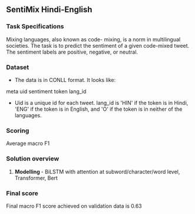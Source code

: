 ## SentiMix Hindi-English

### Task Specifications
Mixing languages, also known as code- mixing, is a norm in multilingual societies. The task is to predict the sentiment of a given code-mixed tweet. The sentiment labels are positive, negative, or neutral.

### Dataset

* The data is in CONLL format. It looks like:

meta    uid    sentiment 
token    lang_id 

 * Uid is a unique id for each tweet. lang_id is 'HIN' if the token is in Hindi, 'ENG' if the token is in English, and 'O' if the token is in neither of the languages. 

### Scoring

Average macro F1
  
### Solution overview

1. <b> Modelling </b> - BiLSTM with attention at subword/character/word level, Transformer, Bert

### Final score

Final macro F1 score achieved on validation data is 0.63





